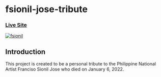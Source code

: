 # fsionil-jose-tribute

### [Live Site](https://fsionil-jose-tribute.netlify.app)

<a href="https://ibb.co/Fn9kXjB"><img src="https://i.ibb.co/Fn9kXjB/fsionil.jpg" alt="fsionil" border="0" margin="0 auto"/></a>

## Introduction
This project is created to be a personal tribute to the Philippine National Artist Franciso Sionil Jose who died on January 6, 2022. 
